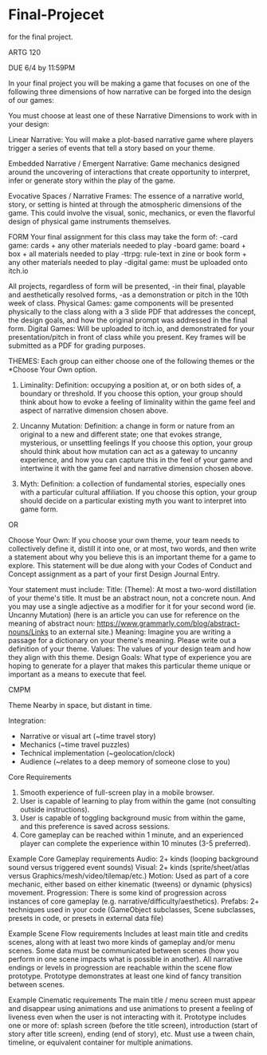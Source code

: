 # Final-Projecet
for the final project.

ARTG 120

DUE 6/4 by 11:59PM

In your final project you will be making a game that focuses on one of the following three dimensions of how narrative can be forged into the design of our games:

You must choose at least one of these Narrative Dimensions to work with in your design:

Linear Narrative:
You will make a plot-based narrative game where players trigger a series of events that tell a story based on your theme.

Embedded Narrative / Emergent Narrative:
Game mechanics designed around the uncovering of interactions that create opportunity to interpret, infer or generate story within the play of the game.

Evocative Spaces / Narrative Frames:
The essence of a narrative world, story, or setting is hinted at through the atmospheric dimensions of the game.
This could involve the visual, sonic, mechanics, or even the flavorful design of physical game instruments themselves.

FORM
Your final assignment for this class may take the form of:
-card game: cards + any other materials needed to play
-board game: board + box + all materials needed to play
-ttrpg: rule-text in zine or book form + any other materials needed to play
-digital game: must be uploaded onto itch.io

All projects, regardless of form will be presented,
-in their final, playable and aesthetically resolved forms,
-as a demonstration or pitch in the 10th week of class.
Physical Games: game components will be presented physically to the class along with a 3 slide PDF that addresses the concept, the design goals, and how the original prompt was addressed in the final form.
Digital Games: Will be uploaded to itch.io, and demonstrated for your presentation/pitch in front of class while you present. Key frames will be submitted as a PDF for grading purposes.

THEMES:
Each group can either choose one of the following themes or the *Choose Your Own option.

1. Liminality:
Definition: occupying a position at, or on both sides of, a boundary or threshold.
If you choose this option, your group should think about how to evoke a feeling of liminality within the game feel and aspect of narrative dimension chosen above.

2. Uncanny Mutation:
Definition: a change in form or nature from an original to a new and different state; one that evokes strange, mysterious, or unsettling feelings
If you choose this option, your group should think about how mutation can act as a gateway to uncanny experience, and how you can capture this in the feel of your game and intertwine it with the game feel and narrative dimension chosen above.

3. Myth:
Definition: a collection of fundamental stories, especially ones with a particular cultural affiliation.
If you choose this option, your group should decide on a particular existing myth you want to interpret into game form.

OR

Choose Your Own: 
If you choose your own theme, your team needs to collectively define it, distill it into one, or at most, two words, and then write a statement about why you believe this is an important theme for a game to explore.
This statement will be due along with your Codes of Conduct and Concept assignment as a part of your first Design Journal Entry.

Your statement must include:
Title: (Theme): At most a two-word distillation of your theme's title. It must be an abstract noun, not a concrete noun. And you may use a single adjective as a modifier for it for your second word (ie. Uncanny Mutation)
(here is an article you can use for reference on the meaning of abstract noun: https://www.grammarly.com/blog/abstract-nouns/Links to an external site.)
Meaning: Imagine you are writing a passage for a dictionary on your theme's meaning. Please write out a definition of your theme.
Values: The values of your design team and how they align with this theme.
Design Goals: What type of experience you are hoping to generate for a player that makes this particular theme unique or important as a means to execute that feel.


CMPM

Theme
Nearby in space,
but distant in time.


Integration:
- Narrative or visual art (~time travel story)
- Mechanics (~time travel puzzles)
- Technical implementation (~geolocation/clock)
- Audience (~relates to a deep memory of someone close to you)

Core Requirements
1. Smooth experience of full-screen play in a mobile browser.
2. User is capable of learning to play from within the game (not consulting outside instructions).
3. User is capable of toggling background music from within the game, and this preference is saved across sessions.
4. Core gameplay can be reached within 1 minute, and an experienced player can complete the experience within 10 minutes (3-5 preferred).

Example Core Gameplay requirements
Audio: 2+ kinds (looping background sound versus triggered event sounds)
Visual: 2+ kinds (sprite/sheet/atlas versus Graphics/mesh/video/tilemap/etc.)
Motion: Used as part of a core mechanic, either based on either kinematic (tweens) or dynamic (physics) movement.
Progression: There is some kind of progression across instances of core gameplay (e.g. narrative/difficulty/aesthetics).
Prefabs: 2+ techniques used in your code (GameObject subclasses, Scene subclasses, presets in code, or presets in external data file)

Example Scene Flow requirements
Includes at least main title and credits scenes, along with at least two more kinds of gameplay and/or menu scenes.
Some data must be communicated between scenes (how you perform in one scene impacts what is possible in another).
All narrative endings or levels in progression are reachable within the scene flow prototype.
Prototype demonstrates at least one kind of fancy transition between scenes.

Example Cinematic requirements
The main title / menu screen must appear and disappear using animations and use animations to present a feeling of liveness even when the user is not interacting with it.
Prototype includes one or more of: splash screen (before the title screen), introduction (start of story after title screen), ending (end of story), etc.
Must use a tween chain, timeline, or equivalent container for multiple animations.
